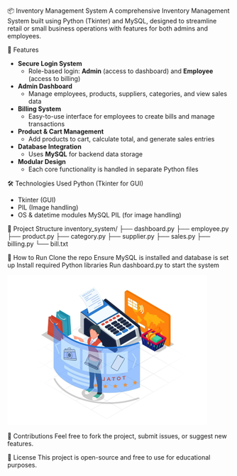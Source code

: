 📦 Inventory Management System
A comprehensive Inventory Management System built using Python (Tkinter) and MySQL, designed to streamline retail or small business operations with features for both admins and employees.

🔑 Features

- **Secure Login System**
  - Role-based login: **Admin** (access to dashboard) and **Employee** (access to billing)
- **Admin Dashboard**
  - Manage employees, products, suppliers, categories, and view sales data
- **Billing System**
  - Easy-to-use interface for employees to create bills and manage transactions
- **Product & Cart Management**
  - Add products to cart, calculate total, and generate sales entries
- **Database Integration**
  - Uses **MySQL** for backend data storage
- **Modular Design**
  - Each core functionality is handled in separate Python files

🛠️ Technologies Used
Python (Tkinter for GUI)
  - Tkinter (GUI)
  - PIL (Image handling)
  - OS & datetime modules
MySQL
PIL (for image handling)



📁 Project Structure
inventory_system/
├── dashboard.py
├── employee.py
├── product.py
├── category.py
├── supplier.py
├── sales.py
├── billing.py
└── bill.txt


🚀 How to Run
Clone the repo
Ensure MySQL is installed and database is set up
Install required Python libraries
Run dashboard.py to start the system


![alt text](cat2.png)



🙌 Contributions
Feel free to fork the project, submit issues, or suggest new features.

📄 License
This project is open-source and free to use for educational purposes.
